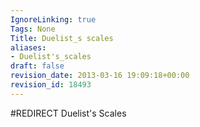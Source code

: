 ```yaml
---
IgnoreLinking: true
Tags: None
Title: Duelist_s scales
aliases:
- Duelist's_scales
draft: false
revision_date: 2013-03-16 19:09:18+00:00
revision_id: 18493
---
```


#REDIRECT Duelist's Scales